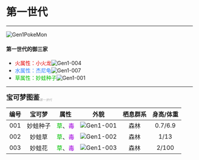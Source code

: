 # 第一世代

---

![Gen1PokeMon](/images/PokeMons/InitialPokeMon/gen1.jpg)

<h4>第一世代的御三家</h4>

* <font color="#E40000">火属性：小火龙</font>![Gen1-004](/images/PokeMons/Gen1/004.gif "小火龙")<br>
* <font color="#2B80FF">水属性：杰尼龟</font>![Gen1-007](/images/PokeMons/Gen1/007.gif "杰尼龟")<br>
* <font color="#00C000">草属性：妙蛙种子</font>![Gen1-001](/images/PokeMons/Gen1/001.gif "妙蛙种子")<br>

---

<font size="4"><b>宝可梦图鉴</b></font><font size="1" color="#A9A9A9"><sub><i>第一世代</i></sub></font>

|编号|宝可梦|属性|外貌|栖息群系|身高/体重|
|:---:|:---:|:---:|:---:|:---:|:---:|
|001|妙蛙种子|<font color="#00C000">草</font>、<font color="#A000E0">毒</font>|![Gen1-001](/images/PokeMons/Gen1/001.gif "妙蛙种子")|森林|0.7/6.9|
|002|妙蛙草|<font color="#00C000">草</font>、<font color="#A000E0">毒</font>|![Gen1-002](/images/PokeMons/Gen1/002.gif "妙蛙草")|森林|1/13|
|003|妙蛙花|<font color="#00C000">草</font>、<font color="#A000E0">毒</font>|![Gen1-003](/images/PokeMons/Gen1/003.gif "妙蛙花")|森林|2/100|
